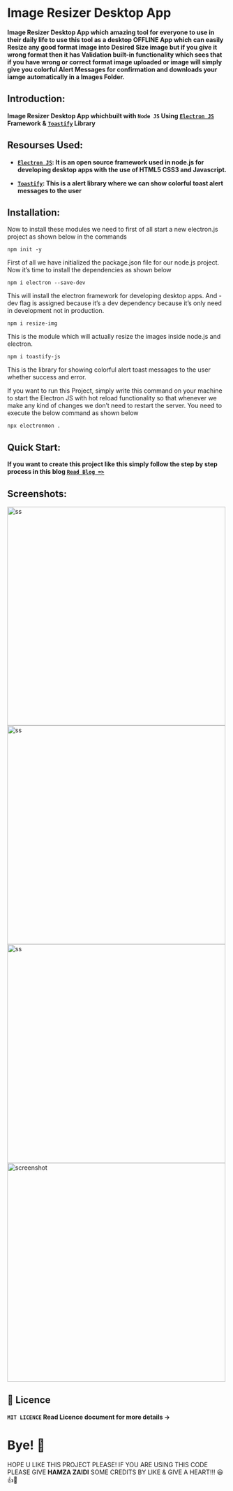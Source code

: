 # Image Resizer Desktop App

**Image Resizer Desktop App which amazing tool for everyone to use in their daily life to use this tool as a desktop OFFLINE App which can easily Resize any good format image into Desired Size image but if you give it wrong format then it has Validation built-in functionality which sees that if you have wrong or correct format image uploaded or image will simply give you colorful Alert Messages for confirmation and downloads your iamge automatically in a Images Folder.**

## Introduction: 

**Image Resizer Desktop App whichbuilt with `Node JS` Using [`Electron JS`](https://www.electronjs.org/) Framework & [`Toastify`](https://www.npmjs.com/package/toastify-js) Library**

## Resourses Used: 

- **[`Electron JS`](https://www.electronjs.org/): It is an open source framework used in node.js for developing desktop apps with the use of HTML5 CSS3 and Javascript.**

- **[`Toastify`](https://www.npmjs.com/package/toastify-js): This is a alert library where we can show colorful toast alert messages to the user**

## Installation:

Now to install these modules we need to first of all start a new electron.js project as shown below in the commands
```
npm init -y
```
First of all we have initialized the package.json file for our node.js project. Now it’s time to install the dependencies as shown below
```
npm i electron --save-dev
```
This will install the electron framework for developing desktop apps. And -dev flag is assigned because it’s a dev dependency because it’s only need in development not in production.
```
npm i resize-img
```
This is the module which will actually resize the images inside node.js and electron.
```
npm i toastify-js
```
This is the library for showing colorful alert toast messages to the user whether success and error.

If you want to run this Project, simply write this command on your machine to start the Electron JS with hot reload functionality so that whenever we make any kind of changes we don’t need to restart the server. You need to execute the below command as shown below

```
npx electronmon .
```

## Quick Start:

**If you want to create this project like this simply follow the step by step process in this blog [`Read Blog =>`](https://webninjadeveloper.com/electronjs/build-a-electron-js-image-resizer-desktop-app-in-node-js-using-toastify-library-full-project-for-beginners/)**
 
 ## Screenshots:
 
<img src="https://user-images.githubusercontent.com/52501040/195849449-077101dc-fb6d-4b9c-88bc-96496c0d69e3.PNG" alt="ss" width="500" height="500"/>
<img src="https://user-images.githubusercontent.com/52501040/195849459-885478d2-2143-4113-b23e-c8f2c76081bf.PNG" alt="ss" width="500" height="500"/>
<img src="https://user-images.githubusercontent.com/52501040/195849462-4b03af93-3257-4276-90c0-f597746bb804.PNG" alt="ss" width="500" height="500"/>
<img src="https://webninjadeveloper.com/wp-content/uploads/2022/10/Screenshot_555.png" alt="screenshot"  width="500" height="500" />

## 📖 Licence
**`MIT LICENCE` Read Licence document for more details ->**

# Bye! 👋
HOPE U LIKE THIS PROJECT PLEASE! IF YOU ARE USING THIS CODE PLEASE GIVE **HAMZA ZAIDI** SOME CREDITS BY LIKE & GIVE A HEART!!! 😃👍💛

